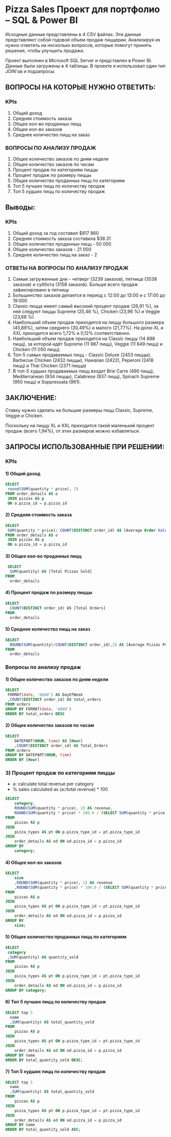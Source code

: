 # Pizza Sales Проект для портфолио – SQL & Power BI
Исходные данные представлены в 4 CSV файлах. Эти данные представляют собой годовой объем продаж пиццерии. Анализируя их нужно ответить на несколько вопросов, которые помогут принять решения, чтобы улучшить продажи.

Проект выполнен в Microsoft SQL Server и представлен в Power BI. Данные были загружены в 4 таблицы. В проекте я использовал один тип JOIN'ов и подзапросы. 

## ВОПРОСЫ НА КОТОРЫЕ НУЖНО ОТВЕТИТЬ:
### KPIs

 1) Общий доход
 2) Средняя стоимость заказа
 3) Общее кол-во проданных пицц
 4) Общее кол-во заказов
 5) Среднее количество пицц на заказ

### ВОПРОСЫ ПО АНАЛИЗУ ПРОДАЖ

 1) Общее количество заказов по дням недели
 2) Общее количество заказов по часам
 3) Процент продаж по категориям пиццы
 4) Процент продаж по размеру пиццы
 5) Общее количество проданных пицц по категориям
 6) Топ 5 лучших пицц по количеству продаж
 7) Топ 5 худших пицц по количеству продаж



## Выводы:
### KPIs

 1) Общий доход за год составил $817 860
 2) Средняя стоимость заказа составила $38.31
 3) Общее количество проданных пицц - 50 000
 4) Общее количество заказов - 21 000
 5) Среднее количество пицц на заказ - 2

### ОТВЕТЫ НА ВОПРОСЫ ПО АНАЛИЗУ ПРОДАЖ

 1) Самые загруженные дни - четверг (3239 заказов), пятница (3538 заказов) и суббота (3158 заказов). Больше всего продаж зафиксировано в пятницу
 2) Большинство заказов делается в период с 12:00 до 13:00 и с 17:00 до 19:000
 3) Classic пицца имеет самый высокий процент продаж (26,91 %), за ней следуют пиццы Supreme (25,46 %), Chicken (23,96 %) и Veggie (23,68 %) 
 4) Наибольший объем продаж приходится на пиццу большого размера (45,89%), затем среднего (30,49%) и малого (21,77%). На долю XL и XXL приходится всего 1,72% и 0,12% соответственно. 
 5) Наибольший объем продаж приходится на Classic пиццу (14 888 пицц), за которой идёт Supreme (11 987 пицц), Veggie (11 649 пицц) и Chicken (11 050 пицц).
 6) Топ-5 самых продаваемых пицц - Classic Deluxe (2453 пиццы), Barbecue Chicken (2432 пиццы), Hawaiian (2422), Peperoni (2418 пицц) и Thai Chicken (2371 пицца)
 7) В топ-5 худших продаваемых пицц входят Brie Carre (490 пицц), Mediterranean (934 пиццы), Calabrese (937 пицц), Spinach Supreme (950 пицц) и Soppressata (961).


## ЗАКЛЮЧЕНИЕ:
 Ставку нужно сделать на большие размеры пицц Classic, Supreme, Veggie и Chicken.

Поскольку на пиццу XL и XXL приходится такой маленький процент продаж (всего 1,94%), от этих размеров можно избавляться.

## ЗАПРОСЫ ИСПОЛЬЗОВАННЫЕ ПРИ РЕШЕНИИ:
### KPIs

#### 1) Общий доход
``` SQL
SELECT 
 round(SUM(quantity * price), 2)
FROM order_details AS o
 JOIN pizzas AS p 
 ON o.pizza_id = p.pizza_id
```

#### 2) Средняя стоимость заказа

``` SQL
SELECT 
 SUM(quantity * price)/ COUNT(DISTINCT order_id) AS [Average Order Value]
FROM order_details AS o
 JOIN pizzas AS p 
 ON o.pizza_id = p.pizza_id
```

#### 3) Общее кол-во проданных пицц
``` SQL
 SELECT
  SUM(quantity) AS [Total Pizzas Sold]
FROM
  order_details
```


#### 4) Процент продаж по размеру пиццы
``` SQL
SELECT
  COUNT(DISTINCT order_id) AS [Total Orders]
FROM
  order_details

```

#### 5) Среднее количество пицц на заказ
``` SQL
SELECT
  ROUND(SUM(quantity)/COUNT(DISTINCT order_id),2) AS [Average Pizzas Per Order]
FROM
  order_details
```

### Вопросы по анализу продаж

#### 1) Общее количество заказов по дням недели
``` SQL
SELECT 
 FORMAT(date, 'dddd') AS DayOfWeek
 ,COUNT(DISTINCT order_id) AS total_orders
FROM orders
GROUP BY FORMAT(date, 'dddd')
ORDER BY total_orders DESC
```


#### 2) Общее количество заказов по часам
``` SQL
SELECT 
    DATEPART(HOUR, time) AS [Hour]
	,COUNT(DISTINCT order_id) AS Total_Orders
FROM orders
GROUP BY DATEPART(HOUR, time)
ORDER BY [Hour]
```


### 3) Процент продаж по категориям пиццы
- a: calculate total revenue per category
- % sales calculated as (a:/total revenue) * 100
``` SQL
SELECT 
    category,
    ROUND(SUM(quantity * price), 2) AS revenue,
    ROUND(SUM(quantity * price) * 100.0 / (SELECT SUM(quantity * price) FROM pizzas AS p2 JOIN order_details AS od2 ON od2.pizza_id = p2.pizza_id), 2) AS percentage_of_sales
FROM 
    pizzas AS p
JOIN 
    pizza_types AS pt ON p.pizza_type_id = pt.pizza_type_id
JOIN 
    order_details AS od ON od.pizza_id = p.pizza_id
GROUP BY 
    category;
```



#### 4) Общее кол-во заказов
``` SQL
SELECT 
    size
    ,ROUND(SUM(quantity * price), 2) AS revenue
    ,ROUND(SUM(quantity * price) * 100.0 / (SELECT SUM(quantity * price) FROM pizzas AS p2 JOIN order_details AS od2 ON od2.pizza_id = p2.pizza_id), 2) AS percentage_of_sales
FROM 
    pizzas AS p
JOIN 
    pizza_types AS pt ON p.pizza_type_id = pt.pizza_type_id
JOIN 
    order_details AS od ON od.pizza_id = p.pizza_id
GROUP BY 
    size;
```


#### 5) Общее количество проданных пицц по категориям
``` SQL
SELECT
 category
 ,SUM(quantity) AS quantity_sold
FROM 
    pizzas AS p
JOIN 
    pizza_types AS pt ON p.pizza_type_id = pt.pizza_type_id
JOIN 
    order_details AS od ON od.pizza_id = p.pizza_id
GROUP BY category;
```


#### 6) Топ 5 лучших пицц по количеству продаж
``` SQL
SELECT top 5
  name
  ,SUM(quantity) AS total_quantity_sold
FROM 
    pizzas AS p
JOIN 
    pizza_types AS pt ON p.pizza_type_id = pt.pizza_type_id
JOIN 
    order_details AS od ON od.pizza_id = p.pizza_id
GROUP BY name
ORDER BY total_quantity_sold DESC;
```


#### 7) Топ 5 худших пицц по количеству продаж
``` SQL
SELECT top 5
  name
  ,SUM(quantity) AS total_quantity_sold
FROM 
    pizzas AS p
JOIN 
    pizza_types AS pt ON p.pizza_type_id = pt.pizza_type_id
JOIN 
    order_details AS od ON od.pizza_id = p.pizza_id
GROUP BY name
ORDER BY total_quantity_sold ASC;
```
